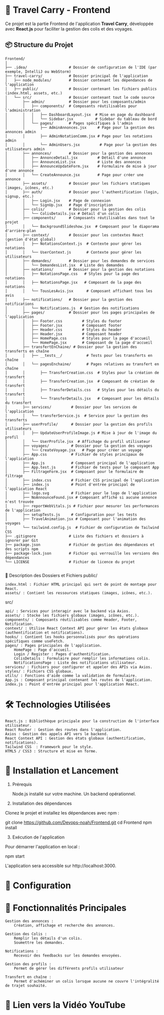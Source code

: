 # 🚀 Travel Carry - Frontend  
Ce projet est la partie Frontend de l'application **Travel Carry**, développée avec **React.js** pour faciliter la gestion des colis et des voyages.  

## 📦 **Structure du Projet**  

```
Frontend/
│
├── .idea/                   # Dossier de configuration de l'IDE (par exemple, IntelliJ ou WebStorm)
├── travel-carry/            # Dossier principal de l'application
│   ├── node_modules/        # Dossier contenant les dépendances de l'application
│   ├── public/              # Dossier contenant les fichiers publics (index.html, assets, etc.)
│   └── src/                 # Dossier contenant tout le code source
│       ├── admin/           # Dossier pour les composants/admin
│       │   ├── components/  # Composants réutilisables pour l'administration
│       │   │   ├── DashboardLayout.jsx  # Mise en page du dashboard
│       │   │   └── Sidebar.jsx          # Sidebar du tableau de bord
│       │   └── pages/       # Pages spécifiques à l'admin
│       │       ├── AdminAnnonces.jsx     # Page pour la gestion des annonces admin
│       │       ├── AdminNotationComm.jsx # Page pour les notations admin
│       │       └── AdminUsers.jsx         # Page pour la gestion des utilisateurs admin
│       ├── annonces/        # Dossier pour la gestion des annonces
│       │   ├── AnnonceDetail.jsx         # Détail d'une annonce
│       │   ├── AnnounceList.jsx          # Liste des annonces
│       │   ├── AnnounceUpdateForm.jsx    # Formulaire de mise à jour d'une annonce
│       │   └── CreateAnnounce.jsx        # Page pour créer une annonce
│       ├── assets/          # Dossier pour les fichiers statiques (images, icônes, etc.)
│       ├── auth/            # Dossier pour l'authentification (login, signup, etc.)
│       │   ├── Login.jsx    # Page de connexion
│       │   └── SignUp.jsx   # Page d'inscription
│       ├── colis/           # Dossier pour la gestion des colis
│       │   └── ColisDetails.jsx # Détail d'un colis
│       ├── components/      # Composants réutilisables dans tout le projet
│       │   └── BackgroundSlideshow.jsx  # Composant pour le diaporama d'arrière-plan
│       ├── context/         # Dossier pour les contextes React (gestion d'état global)
│       │   ├── NotationsContext.js  # Contexte pour gérer les notations
│       │   └── UserContext.js       # Contexte pour gérer les utilisateurs
│       ├── demandes/        # Dossier pour les demandes de services
│       │   └── DemandesList.jsx  # Liste des demandes
│       ├── notations/       # Dossier pour la gestion des notations
│       │   ├── NotationsPage.css   # Styles pour la page des notations
│       │   ├── NotationsPage.jsx   # Composant de la page des notations
│       │   └── TousLesAvis.jsx      # Composant affichant tous les avis
│       ├── notifications/   # Dossier pour la gestion des notifications
│       │   └── Notifications.js  # Gestion des notifications
│       ├── pages/           # Dossier pour les pages principales de l'application
│       │   ├── Footer.css         # Styles du footer
│       │   ├── Footer.jsx         # Composant footer
│       │   ├── Header.css         # Styles du header
│       │   ├── Header.jsx         # Composant header
│       │   ├── HomePage.css       # Styles pour la page d'accueil
│       │   └── HomePage.jsx       # Composant de la page d'accueil
│       ├── transfertEnChaine/ # Dossier pour la gestion des transferts en chaîne
│       │   ├── __tests__/           # Tests pour les transferts en chaîne
│       │   └── pagesEnchaine/       # Pages relatives au transfert en chaîne
│       │       ├── TransferCreation.css  # Styles pour la création de transfert
│       │       ├── TransferCreation.jsx  # Composant de création de transfert
│       │       ├── TransferDetails.css   # Styles pour les détails du transfert
│       │       └── TransferDetails.jsx   # Composant pour les détails du transfert
│       ├── services/         # Dossier pour les services de l'application
│       │   └── transferService.js  # Service pour la gestion des transferts
│       ├── userProfile/      # Dossier pour la gestion des profils utilisateurs
│       │   ├── UpdateUserProfileImage.js # Mise à jour de l'image du profil
│       │   └── UserProfile.jsx  # Affichage du profil utilisateur
│       ├── voyages/          # Dossier pour la gestion des voyages
│       │   └── CreateVoyage.jsx   # Page pour créer un voyage
│       ├── App.css           # Fichier de styles principaux de l'application
│       ├── App.js            # Composant principal de l'application
│       ├── App.test.js       # Fichier de tests pour le composant App
│       ├── FiltrageForm.jsx  # Composant pour le formulaire de filtrage
│       ├── index.css         # Fichier CSS principal de l'application
│       ├── index.js          # Point d'entrée principal de l'application React
│       ├── logo.svg          # Fichier pour le logo de l'application
│       ├── NoAnnounceFound.jsx # Composant affiché si aucune annonce n'est trouvée
│       ├── reportWebVitals.js # Fichier pour mesurer les performances de l'application
│       ├── setupTests.js     # Configuration pour les tests
│       ├── TravelAnimation.jsx # Composant pour l'animation des voyages
│       └── tailwind.config.js  # Fichier de configuration de Tailwind CSS
├── .gitignore               # Liste des fichiers et dossiers à ignorer par Git
├── package.json             # Fichier de gestion des dépendances et des scripts npm
├── package-lock.json        # Fichier qui verrouille les versions des dépendances
└── LICENSE                  # Fichier de licence du projet


```

📄 Description des Dossiers et Fichiers
public/

    index.html : Fichier HTML principal qui sert de point de montage pour React.
    assets/ : Contient les ressources statiques (images, icônes, etc.).

src/

    api/ : Services pour interagir avec le backend via Axios.
    assets/ : Stocke les fichiers globaux (images, icônes, etc.).
    components/ : Composants réutilisables comme Header, Footer, Notification.
    context/ : Utilise React Context API pour gérer les états globaux (authentification et notifications).
    hooks/ : Contient les hooks personnalisés pour des opérations spécifiques comme useFetch.
    pages/ : Pages principales de l'application.
        HomePage : Page d'accueil.
        Login / Register : Pages d'authentification.
        ColisDetails : Formulaire pour remplir les informations colis.
        NotificationsPage : Liste des notifications utilisateur.
    services/ : Fichiers pour configurer et appeler des APIs via Axios.
    styles/ : Fichiers CSS globaux.
    utils/ : Fonctions d'aide comme la validation de formulaire.
    App.js : Composant principal contenant les routes de l'application.
    index.js : Point d'entrée principal pour l'application React.

# 🛠️ Technologies Utilisées

    React.js : Bibliothèque principale pour la construction de l'interface utilisateur.
    React Router : Gestion des routes dans l'application.
    Axios : Gestion des appels API vers le backend.
    React Context API : Gestion des états globaux (authentification, notifications).
    Tailwind CSS  : Framework pour le style.
    HTML5 / CSS3 : Structure et mise en forme.

# 🚀 Installation et Lancement
1. Prérequis

    Node.js installé sur votre machine.
    Un backend opérationnel.

2. Installation des dépendances

Clonez le projet et installez les dépendances avec npm :

git clone https://github.com/Devops-noah/Frontend.git
cd Frontend
npm install

3. Exécution de l'application

Pour démarrer l'application en local :

npm start

L'application sera accessible sur http://localhost:3000.
# 🔧 Configuration


# 📢 Fonctionnalités Principales

    Gestion des annonces :
        Création, affichage et recherche des annonces.

    Gestion des Colis :
        Remplir les détails d'un colis.
        Soumettre les demandes.

    Notifications :
        Recevoir des feedbacks sur les demandes envoyées.

    Gestion des profils :
        Permet de gérer les différents profils utilisateur

    Transfert en chaîne :
        Permet d'achéminer un colis lorsque aucune ne couvre l'intégralité de trajet souhaité.

 # 🎥 Lien vers la Vidéo YouTube

